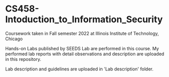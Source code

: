 # CS458-Intoduction_to_Information_Security
Coursework taken in Fall semester 2022 at Illinois Institute of Technology, Chicago

Hands-on Labs published by SEEDS Lab are performed in this course. My performed lab reports with detail observations and description are uploaded in this repository. 

Lab description and guidelines are uploaded in 'Lab description' folder.
